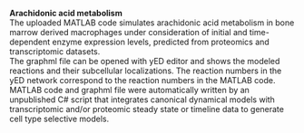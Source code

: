 <b>Arachidonic acid metabolism</b><br>
The uploaded MATLAB code simulates arachidonic acid metabolism in bone marrow derived macrophages under consideration of initial and time-dependent enzyme expression levels, predicted from proteomics and transcriptomic datasets.<br>
 The graphml file can be opened with yED editor and shows the modeled reactions and their subcellular localizations. The reaction numbers in the yED network correspond to the reaction numbers in the MATLAB code.
<br>
MATLAB code and graphml file were automatically written by an unpublished C# script that integrates canonical dynamical models with transcriptomic and/or proteomic steady state or timeline data to generate cell type selective models.<br>
